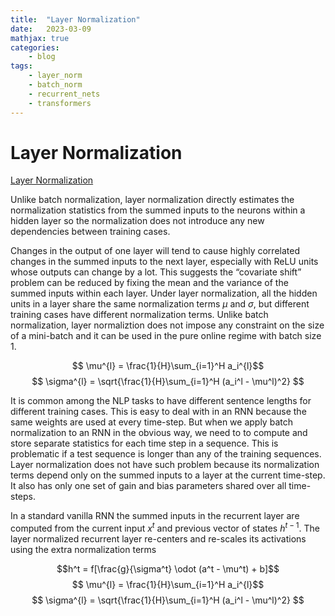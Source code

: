 ```yaml
---
title:  "Layer Normalization"
date:   2023-03-09
mathjax: true
categories:
    - blog
tags: 
    - layer_norm
    - batch_norm
    - recurrent_nets
    - transformers
---
```


# Layer Normalization

[Layer Normalization](https://arxiv.org/pdf/1607.06450.pdf)

Unlike batch normalization, layer normalization directly
estimates the normalization statistics from the summed inputs to the neurons within a hidden layer
so the normalization does not introduce any new dependencies between training cases. 

Changes in the output of one layer will tend to cause highly correlated changes in the summed inputs to the next layer, especially with ReLU units whose outputs can change by a lot. This suggests the “covariate shift” problem can be reduced by fixing the mean and the variance of the summed inputs within each layer. Under layer normalization, all the hidden units in a layer share the same normalization terms $\mu$ and $\sigma$, but different training cases have different normalization terms. Unlike batch normalization, layer normaliztion does not impose any constraint on the size of a mini-batch and it can be used in
the pure online regime with batch size 1. 

$$ \mu^{l} = \frac{1}{H}\sum_{i=1}^H a_i^{l}$$
$$ \sigma^{l} = \sqrt{\frac{1}{H}\sum_{i=1}^H (a_i^l - \mu^l)^2} $$

It is common among the NLP tasks to have different sentence lengths for different training cases. This is easy to deal with in an RNN because the same weights are used at every time-step. But when we apply batch normalization to an RNN in the obvious way, we need to to compute and store separate statistics for each time step in a sequence. This is problematic if a test sequence is longer than any of the training sequences. Layer normalization does not have such problem because its normalization terms depend only on the summed inputs to a layer at the current time-step. It also has only one set of gain and bias parameters shared over all time-steps.

In a standard vanilla RNN the summed inputs in the recurrent layer are computed from the current input $x^t$ and previous vector of states $h^{t-1}$.  The layer normalized recurrent layer re-centers and re-scales its activations using the extra normalization
terms

$$h^t = f[\frac{g}{\sigma^t} \odot (a^t - \mu^t) + b]$$
$$ \mu^{l} = \frac{1}{H}\sum_{i=1}^H a_i^{l}$$
$$ \sigma^{l} = \sqrt{\frac{1}{H}\sum_{i=1}^H (a_i^l - \mu^l)^2} $$